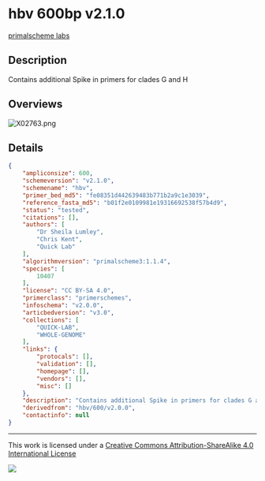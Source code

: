 # hbv 600bp v2.1.0

[primalscheme labs](https://labs.primalscheme.com/detail/hbv/600/v2.1.0)

## Description

Contains additional Spike in primers for clades G and H

## Overviews

![X02763.png](work/X02763.png)

## Details

```json
{
    "ampliconsize": 600,
    "schemeversion": "v2.1.0",
    "schemename": "hbv",
    "primer_bed_md5": "fe08351d442639483b771b2a9c1e3039",
    "reference_fasta_md5": "b01f2e0109981e19316692538f57b4d9",
    "status": "tested",
    "citations": [],
    "authors": [
        "Dr Sheila Lumley",
        "Chris Kent",
        "Quick Lab"
    ],
    "algorithmversion": "primalscheme3:1.1.4",
    "species": [
        10407
    ],
    "license": "CC BY-SA 4.0",
    "primerclass": "primerschemes",
    "infoschema": "v2.0.0",
    "articbedversion": "v3.0",
    "collections": [
        "QUICK-LAB",
        "WHOLE-GENOME"
    ],
    "links": {
        "protocals": [],
        "validation": [],
        "homepage": [],
        "vendors": [],
        "misc": []
    },
    "description": "Contains additional Spike in primers for clades G and H",
    "derivedfrom": "hbv/600/v2.0.0",
    "contactinfo": null
}
```



------------------------------------------------------------------------

This work is licensed under a [Creative Commons Attribution-ShareAlike 4.0 International License](http://creativecommons.org/licenses/by-sa/4.0/) 

![](https://i.creativecommons.org/l/by-sa/4.0/88x31.png)